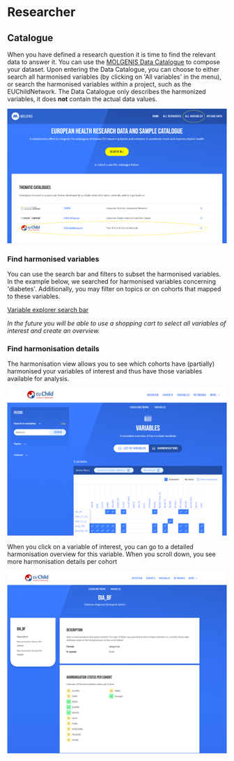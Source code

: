 # Researcher

## Catalogue

When you have defined a research question it is time to find the relevant data to answer it. You can use
the [MOLGENIS Data Catalogue](https://data-catalogue.molgeniscloud.org/) to compose your dataset. Upon entering the Data Catalogue, 
you can choose to either search all harmonised variables (by clicking on 'All variables' in the menu), or search the harmonised variables within a project, such as the EUChildNetwork. The Data Catalogue only describes the harmonized variables, it does **not** contain the actual data values.

![Go to variables](../img/cat-homepage-variables.png)


### Find harmonised variables

You can use the search bar and filters to subset the harmonised variables. In the example below, we searched for harmonised variables concerning 'diabetes'. Additionally, you may filter on topics or on cohorts that mapped to these variables.

[Variable explorer search bar](../img/cat-variables-search-bar.png)


*In the future you will be able to use a shopping cart to select all variables of interest and create an overview.*

### Find harmonisation details

The harmonisation view allows you to see which cohorts have (partially) harmonised your variables of interest and thus
have those variables available for analysis.

![Variable explorer harmonisation specifications](../img/cat_harmonisation-specifications.png)

When you click on a variable of interest, you can go to a detailed harmonisation overview for this variable. When you scroll down, you see more harmonisation details per cohort

![Detail variable harmonisation](../img/cat-detailed-harmonised-variable-view.png)
